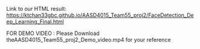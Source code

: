 Link to our HTML result: https://ktchan33gbc.github.io/AASD4015_Team55_proj2/FaceDetection_Deep_Learning_Final.html

FOR DEMO VIDEO : Please Download theAASD4015_Team55_proj2_Demo_video.mp4 for your reference
